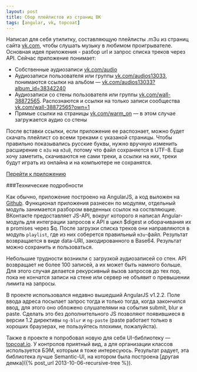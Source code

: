 ```yaml
---
layout: post
title: Сбор плейлистов из страниц ВК
tags: [angular, vk, topcoat]
---
```

Написал для себя утилитку, составляющую плейлисты .m3u из страниц сайта [vk.com](https://vk.com), чтобы слушать музыку в любимом проигрывателе. Основная идея приложения - разбор url и запрос списка треков через API. Сейчас приложение понимает:

* Собственные аудиозаписи [vk.com/audio](http://vk.com/audio)
* Аудиозаписи пользователя или группы [vk.com/audios13033](http://vk.com/audios13033), понимаются ссылки на альбом &mdash; [vk.com/audios13033?album_id=38342240](http://vk.com/audios13033?album_id=38342240)
* Аудиозаписи со стены пользователя или группы [vk.com/wall-38872565](http://vk.com/wall-38872565). Распознаются и ссылки на только записи сообщества [vk.com/wall-38872565?own=1](http://vk.com/wall-38872565?own=1)
* Прямые ссылки на страницы [vk.com/warm_on](http://vk.com/warm_on) &mdash; в этом случае загружается аудио со стены

После вставки ссылки, если приложение ее распознает, можно будет скачать плейлист со всеми треками с указаной страницы. Чтобы правильно показывались русские буквы, нужно вручную изменить расширение с `m3u` на `m3u8`, потому что файл сохраняется в UTF-8. Еще хочу заметить, скачиваются не сами треки, а ссылки на них, треки будут играть из онлайна и на компьютере не сохранятся.

[Перейти к приложению](http://catatron.com/vk-m3u/)

###Технические подробности

Как обычно, приложение построено на AngularJS, а код выложен на [Github](https://github.com/just-boris/vk-m3u). Функционал приложения разнесен по модулям, отдельный модуль занимается разбором введенных ссылок на соствляющие. ВКонтакте предоставляет JS-API, вокруг которого я написал Angular-модуль для интеграции запросов к API в цикл $digest и оборачивания их в promises через $q. После загрузки списка треков они направляются в модуль `playlist`, где из них соберется правильный `m3u`-файл. Результат возвращается в виде data-URI, закодированного в Base64. Результат можно сохранить и пользоваться.

Небольшие трудности возникли с загрузкой аудиозаписей со стен. API возвращает не более 100 записей, а их может быть намного больше. Для этого случая делается рекурсивный вызов запросов до тех пор, пока не кончатся записи на стене или сервер не объявит о превышении лимита на запросы.

В проекте использовался недавно вышедший AngularJS v1.2.2. Поле ввода адреса посылает запрос тогда и только тогда, когда закончился ввод, для этого оно обложено слушателями на события submit, blur и paste. Сделать это без дополнительного JS позволяют появившиеся в версии 1.2 директивы `ng-blur` и `ng-paste` (paste работает только в хороших браузерах, не пользуйтесь плохими, пожалуйста).

Также в проекте я попробовал новую для себя UI-библиотеку &mdash; [topcoat.io](http://topcoat.io). У контролов приятный вид, а для организации классов используется БЭМ, которым я тоже интересуюсь. Результат радует, эта библиотека лучше Semantic-UI, на котором была построена [другая демка]({% post_url 2013-10-06-recursive-tree %}).
